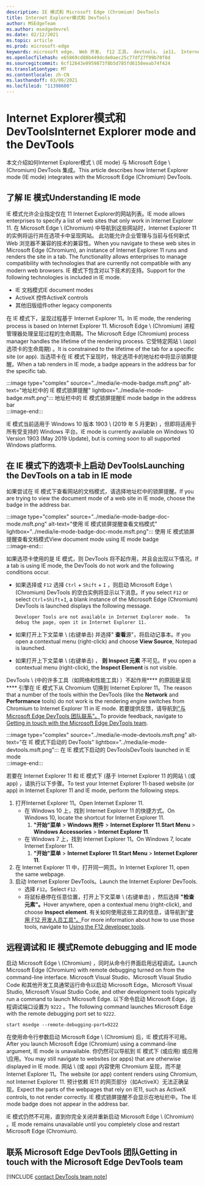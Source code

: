 ```yaml
---
description: IE 模式和 Microsoft Edge (Chromium) DevTools
title: Internet Explorer模式和 DevTools
author: MSEdgeTeam
ms.author: msedgedevrel
ms.date: 02/12/2021
ms.topic: article
ms.prod: microsoft-edge
keywords: microsoft edge， Web 开发， f12 工具， devtools， ie11， Internet Explorer 11， ie 模式
ms.openlocfilehash: e65869cd88b449dcde0aec25c77df27f99b78f8d
ms.sourcegitcommit: 6cf12643e9959873f8b5d785fd6158eeab74f424
ms.translationtype: MT
ms.contentlocale: zh-CN
ms.lasthandoff: 03/06/2021
ms.locfileid: "11398600"
---
```

# <a name="internet-explorer-mode-and-the-devtools"></a><span data-ttu-id="fd9b6-104">Internet Explorer模式和 DevTools</span><span class="sxs-lookup"><span data-stu-id="fd9b6-104">Internet Explorer mode and the DevTools</span></span>  

<span data-ttu-id="fd9b6-105">本文介绍如何Internet Explorer模式 \ (IE mode\) 与 Microsoft Edge \ (Chromium\) DevTools 集成。</span><span class="sxs-lookup"><span data-stu-id="fd9b6-105">This article describes how Internet Explorer mode \(IE mode\) integrates with the Microsoft Edge \(Chromium\) DevTools.</span></span>  

## <a name="understanding-ie-mode"></a><span data-ttu-id="fd9b6-106">了解 IE 模式</span><span class="sxs-lookup"><span data-stu-id="fd9b6-106">Understanding IE mode</span></span>  

<span data-ttu-id="fd9b6-107">IE 模式允许企业指定仅在 11 Internet Explorer的网站列表。</span><span class="sxs-lookup"><span data-stu-id="fd9b6-107">IE mode allows enterprises to specify a list of web sites that only work in Internet Explorer 11.</span></span>  <span data-ttu-id="fd9b6-108">在 Microsoft Edge \ (Chromium\) 中导航到这些网站时，Internet Explorer 11 的实例将运行并在选项卡中呈现网站。 此功能允许企业管理与当前与任何新式 Web 浏览器不兼容的技术的兼容性。</span><span class="sxs-lookup"><span data-stu-id="fd9b6-108">When you navigate to these web sites in Microsoft Edge \(Chromium\), an instance of Internet Explorer 11 runs and renders the site in a tab.  The functionality allows enterprises to manage compatibility with technologies that are currently not compatible with any modern web browsers.</span></span>  <span data-ttu-id="fd9b6-109">IE 模式下包含对以下技术的支持。</span><span class="sxs-lookup"><span data-stu-id="fd9b6-109">Support for the following technologies is included in IE mode.</span></span>  

*   <span data-ttu-id="fd9b6-110">IE 文档模式</span><span class="sxs-lookup"><span data-stu-id="fd9b6-110">IE document modes</span></span>  
*   <span data-ttu-id="fd9b6-111">ActiveX 控件</span><span class="sxs-lookup"><span data-stu-id="fd9b6-111">ActiveX controls</span></span>  
*   <span data-ttu-id="fd9b6-112">其他旧版组件</span><span class="sxs-lookup"><span data-stu-id="fd9b6-112">other legacy components</span></span>  

<span data-ttu-id="fd9b6-113">在 IE 模式下，呈现过程基于 Internet Explorer 11。</span><span class="sxs-lookup"><span data-stu-id="fd9b6-113">In IE mode, the rendering process is based on Internet Explorer 11.</span></span>  <span data-ttu-id="fd9b6-114">Microsoft Edge \ (Chromium\) 进程管理器处理呈现过程的生命周期。</span><span class="sxs-lookup"><span data-stu-id="fd9b6-114">The Microsoft Edge \(Chromium\) process manager handles the lifetime of the rendering process.</span></span>  <span data-ttu-id="fd9b6-115">它受特定网站 \ (app\) 选项卡的生命周期) 。</span><span class="sxs-lookup"><span data-stu-id="fd9b6-115">It is constrained to the lifetime of the tab for a specific site \(or app\).</span></span>  <span data-ttu-id="fd9b6-116">当选项卡在 IE 模式下呈现时，特定选项卡的地址栏中将显示锁屏提醒。</span><span class="sxs-lookup"><span data-stu-id="fd9b6-116">When a tab renders in IE mode, a badge appears in the address bar for the specific tab.</span></span>  

:::image type="complex" source="../media/ie-mode-badge.msft.png" alt-text="地址栏中的 IE 模式锁屏提醒" lightbox="../media/ie-mode-badge.msft.png":::
   <span data-ttu-id="fd9b6-118">地址栏中的 IE 模式锁屏提醒</span><span class="sxs-lookup"><span data-stu-id="fd9b6-118">IE mode badge in the address bar</span></span>  
:::image-end:::  

<span data-ttu-id="fd9b6-119">IE 模式当前适用于 Windows 10 版本 1903 \ (2019 年 5 月更新\) ，但即将适用于所有受支持的 Windows 平台。</span><span class="sxs-lookup"><span data-stu-id="fd9b6-119">IE mode is currently available on Windows 10 Version 1903 \(May 2019 Update\), but is coming soon to all supported Windows platforms.</span></span>  

## <a name="launching-the-devtools-on-a-tab-in-ie-mode"></a><span data-ttu-id="fd9b6-120">在 IE 模式下的选项卡上启动 DevTools</span><span class="sxs-lookup"><span data-stu-id="fd9b6-120">Launching the DevTools on a tab in IE mode</span></span>  

<span data-ttu-id="fd9b6-121">如果尝试在 IE 模式下查看网站的文档模式，请选择地址栏中的锁屏提醒。</span><span class="sxs-lookup"><span data-stu-id="fd9b6-121">If you are trying to view the document mode of a web site in IE mode, choose the badge in the address bar.</span></span>  

:::image type="complex" source="../media/ie-mode-badge-doc-mode.msft.png" alt-text="使用 IE 模式锁屏提醒查看文档模式" lightbox="../media/ie-mode-badge-doc-mode.msft.png":::
   <span data-ttu-id="fd9b6-123">使用 IE 模式锁屏提醒查看文档模式</span><span class="sxs-lookup"><span data-stu-id="fd9b6-123">View document mode using IE mode badge</span></span>  
:::image-end:::  

<span data-ttu-id="fd9b6-124">如果选项卡使用的是 IE 模式，则 DevTools 将不起作用，并且会出现以下情况。</span><span class="sxs-lookup"><span data-stu-id="fd9b6-124">If a tab is using IE mode, the DevTools do not work and the following conditions occur.</span></span>

*   <span data-ttu-id="fd9b6-125">如果选择或 `F12` 选择 `Ctrl` + `Shift` + `I` ，则启动 Microsoft Edge \ (Chromium\) DevTools 的空白实例将显示以下消息。</span><span class="sxs-lookup"><span data-stu-id="fd9b6-125">If you select `F12` or select `Ctrl`+`Shift`+`I`, a blank instance of the Microsoft Edge \(Chromium\) DevTools is launched displays the following message.</span></span>  
    
    ```text
    Developer Tools are not available in Internet Explorer mode.  To debug the page, open it in Internet Explorer 11.
    ```  
    
*   <span data-ttu-id="fd9b6-126">如果打开上下文菜单 \ (右键单击\) 并选择" **查看**源"，将启动记事本。</span><span class="sxs-lookup"><span data-stu-id="fd9b6-126">If you open a contextual menu \(right-click\) and choose **View Source**, Notepad is launched.</span></span>  
*   <span data-ttu-id="fd9b6-127">如果打开上下文菜单 \ (右键单击\) ， **则 Inspect 元素** 不可见。</span><span class="sxs-lookup"><span data-stu-id="fd9b6-127">If you open a contextual menu \(right-click\), the **Inspect Element** is not visible.</span></span>  

<span data-ttu-id="fd9b6-128">DevTools \ (中的许多工具（如网络和性能工具\) ）不起作用\*\*\*\* 的原因是呈现\*\*\*\* 引擎在 IE 模式下从 Chromium 切换到 Internet Explorer 11。</span><span class="sxs-lookup"><span data-stu-id="fd9b6-128">The reason that a number of the tools within the DevTools \(like the **Network** and **Performance** tools\) do not work is the rendering engine switches from Chromium to Internet Explorer 11 in IE mode.</span></span>  <span data-ttu-id="fd9b6-129">若要提供反馈，请导航到["与 Microsoft Edge DevTools 团队联系"。](#getting-in-touch-with-the-microsoft-edge-devtools-team)</span><span class="sxs-lookup"><span data-stu-id="fd9b6-129">To provide feedback, navigate to [Getting in touch with the Microsoft Edge DevTools team](#getting-in-touch-with-the-microsoft-edge-devtools-team).</span></span>  

:::image type="complex" source="../media/ie-mode-devtools.msft.png" alt-text="在 IE 模式下启动的 DevTools" lightbox="../media/ie-mode-devtools.msft.png":::
   <span data-ttu-id="fd9b6-131">在 IE 模式下启动的 DevTools</span><span class="sxs-lookup"><span data-stu-id="fd9b6-131">DevTools launched in IE mode</span></span>  
:::image-end:::  

<span data-ttu-id="fd9b6-132">若要在 Internet Explorer 11 和 IE 模式下 (基于 Internet Explorer 11 的网站 \ (或 app\) ，请执行以下步骤。</span><span class="sxs-lookup"><span data-stu-id="fd9b6-132">To test your Internet Explorer 11-based website \(or app\) in Internet Explorer 11 and IE mode, perform the following steps.</span></span>  

1.  <span data-ttu-id="fd9b6-133">打开Internet Explorer 11。</span><span class="sxs-lookup"><span data-stu-id="fd9b6-133">Open Internet Explorer 11.</span></span>  
    *   <span data-ttu-id="fd9b6-134">在 Windows 10 上，找到 Internet Explorer 11 的快捷方式。</span><span class="sxs-lookup"><span data-stu-id="fd9b6-134">On Windows 10, locate the shortcut for Internet Explorer 11.</span></span>
        1.  <span data-ttu-id="fd9b6-135">**"开始"菜单**  > **Windows 附件**  > **Internet Explorer 11**.</span><span class="sxs-lookup"><span data-stu-id="fd9b6-135">**Start Menu** > **Windows Accessories** > **Internet Explorer 11**.</span></span>  
    *   <span data-ttu-id="fd9b6-136">在 Windows 7 上，找到 Internet Explorer 11。</span><span class="sxs-lookup"><span data-stu-id="fd9b6-136">On Windows 7, locate Internet Explorer 11.</span></span>
        1.  <span data-ttu-id="fd9b6-137">**"开始"菜单**  > **Internet Explorer 11**.</span><span class="sxs-lookup"><span data-stu-id="fd9b6-137">**Start Menu** > **Internet Explorer 11**.</span></span>  
1.  <span data-ttu-id="fd9b6-138">在 Internet Explorer 11 中，打开同一网页。</span><span class="sxs-lookup"><span data-stu-id="fd9b6-138">In Internet Explorer 11, open the same webpage.</span></span>  
1.  <span data-ttu-id="fd9b6-139">启动 Internet Explorer DevTools。</span><span class="sxs-lookup"><span data-stu-id="fd9b6-139">Launch the Internet Explorer DevTools.</span></span>  
    *   <span data-ttu-id="fd9b6-140">选择 `F12`。</span><span class="sxs-lookup"><span data-stu-id="fd9b6-140">Select `F12`.</span></span>  
    *   <span data-ttu-id="fd9b6-141">将鼠标悬停在任意位置，打开上下文菜单 \ (右键单击\) ，然后选择 **"检查元素"。**</span><span class="sxs-lookup"><span data-stu-id="fd9b6-141">Hover anywhere, open a contextual menu \(right-click\), and choose **Inspect element**.</span></span>  <span data-ttu-id="fd9b6-142">有关如何使用这些工具的信息，请导航到"[使用 F12 开发人员工具"。][PreviousVersionsWindowsInternetExplorerDeveloperSamplesbg182326]</span><span class="sxs-lookup"><span data-stu-id="fd9b6-142">For more information about how to use those tools, navigate to [Using the F12 developer tools][PreviousVersionsWindowsInternetExplorerDeveloperSamplesbg182326].</span></span>  

## <a name="remote-debugging-and-ie-mode"></a><span data-ttu-id="fd9b6-143">远程调试和 IE 模式</span><span class="sxs-lookup"><span data-stu-id="fd9b6-143">Remote debugging and IE mode</span></span>  

<span data-ttu-id="fd9b6-144">启动 Microsoft Edge \ (Chromium\) ，同时从命令行界面启用远程调试。</span><span class="sxs-lookup"><span data-stu-id="fd9b6-144">Launch Microsoft Edge \(Chromium\) with remote debugging turned on from the command-line interface.</span></span>  <span data-ttu-id="fd9b6-145">Microsoft Visual Studio、Microsoft Visual Studio Code 和其他开发工具通常运行命令以启动 Microsoft Edge。</span><span class="sxs-lookup"><span data-stu-id="fd9b6-145">Microsoft Visual Studio, Microsoft Visual Studio Code, and other development tools typically run a command to launch Microsoft Edge.</span></span>  <span data-ttu-id="fd9b6-146">以下命令启动 Microsoft Edge，远程调试端口设置为 `9222` 。</span><span class="sxs-lookup"><span data-stu-id="fd9b6-146">The following command launches Microsoft Edge with the remote debugging port set to `9222`.</span></span>  

```shell
start msedge --remote-debugging-port=9222
```  

<span data-ttu-id="fd9b6-147">在使用命令行参数启动 Microsoft Edge \ (Chromium\) 后，IE 模式将不可用。</span><span class="sxs-lookup"><span data-stu-id="fd9b6-147">After you launch Microsoft Edge \(Chromium\) using a command-line argument, IE mode is unavailable.</span></span>  <span data-ttu-id="fd9b6-148">你仍然可以导航到 IE 模式下 (或应用) 或应用\应用。</span><span class="sxs-lookup"><span data-stu-id="fd9b6-148">You may still navigate to websites \(or apps\) that are otherwise displayed in IE mode.</span></span>  <span data-ttu-id="fd9b6-149">网站 \ (或 app\) 内容使用 Chromium 呈现，而不是Internet Explorer 11。</span><span class="sxs-lookup"><span data-stu-id="fd9b6-149">The website \(or app\) content renders using Chromium, not Internet Explorer 11.</span></span>  <span data-ttu-id="fd9b6-150">预计依赖 IE11 的网页部分（如ActiveX）无法正确呈现。</span><span class="sxs-lookup"><span data-stu-id="fd9b6-150">Expect the parts of the webpages that rely on IE11, such as ActiveX controls, to not render correctly.</span></span>  <span data-ttu-id="fd9b6-151">IE 模式锁屏提醒不会显示在地址栏中。</span><span class="sxs-lookup"><span data-stu-id="fd9b6-151">The IE mode badge does not appear in the address bar.</span></span>  

<span data-ttu-id="fd9b6-152">IE 模式仍然不可用，直到你完全关闭并重新启动 Microsoft Edge \ (Chromium\) 。</span><span class="sxs-lookup"><span data-stu-id="fd9b6-152">IE mode remains unavailable until you completely close and restart Microsoft Edge \(Chromium\).</span></span>  

## <a name="getting-in-touch-with-the-microsoft-edge-devtools-team"></a><span data-ttu-id="fd9b6-153">联系 Microsoft Edge DevTools 团队</span><span class="sxs-lookup"><span data-stu-id="fd9b6-153">Getting in touch with the Microsoft Edge DevTools team</span></span>  

[!INCLUDE [contact DevTools team note](../includes/contact-devtools-team-note.md)]  

<!-- links -->  

[PreviousVersionsWindowsInternetExplorerDeveloperSamplesbg182326]: /previous-versions/windows/internet-explorer/ie-developer/samples/bg182326(v%3dvs.85) "使用 F12 开发人员工具|Microsoft Docs"  
